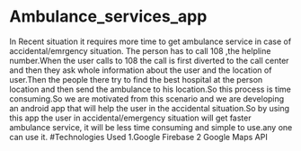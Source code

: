 # Ambulance_services_app
In Recent situation it requires more time to get ambulance service in case of accidental/emrgency situation. The person has to call 108 ,the helpline number.When the user calls to 108 the call is first diverted to the call center and then they ask whole information about the user and the location of user.Then the people there try to find the best hospital at the person location and then send the ambulance to his location.So this process is time consuming.So we are motivated from this scenario and we are developing an android app that will help the user in the accidental situation.So by using  this app the user in accidental/emergency situation will get faster ambulance service, it will be less time consuming and simple to use.any one can use it.
#Technologies Used
1.Google Firebase
2 Google Maps API
